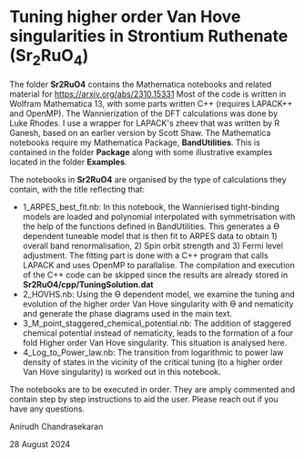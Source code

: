 # Tuning higher order Van Hove singularities in Strontium Ruthenate (Sr<sub>2</sub>RuO<sub>4</sub>)
The folder **Sr2RuO4** contains the Mathematica notebooks and related material for https://arxiv.org/abs/2310.15331
Most of the code is written in Wolfram Mathematica 13, with some parts written C++ (requires LAPACK++ and OpenMP).
The Wannierization of the DFT calculations was done by Luke Rhodes. I use a wrapper for LAPACK's zheev that was written by R Ganesh, based on an earlier version by Scott Shaw. The Mathematica notebooks require my Mathematica Package, **BandUtilities**. This is contained in the folder **Package** along with some illustrative examples located in the folder **Examples**. 

The notebooks in **Sr2RuO4** are organised by the type of calculations they contain, with the title reflecting that:
- 1_ARPES_best_fit.nb: 
In this notebook, the Wannierised tight-binding models are loaded and polynomial interpolated with symmetrisation with the help of the functions defined in BandUtilities. This generates a ϴ dependent tuneable model that is then fit to ARPES data to obtain 1) overall band renormalisation, 2) Spin orbit strength and 3) Fermi level adjustment. The fitting part is done with a C++ program that calls LAPACK and uses OpenMP to parallalise. The compilation and execution of the C++ code can be skipped since the results are already stored in **Sr2RuO4/cpp/TuningSolution.dat**
- 2_HOVHS.nb:
Using the ϴ dependent model, we examine the tuning and evolution of the higher order Van Hove singularity with ϴ and nematicity and generate the phase diagrams used in the main text.
- 3_M_point_staggered_chemical_potential.nb: 
The addition of staggered chemical potential instead of nematicity, leads to the formation of a four fold Higher order Van Hove singularity. This situation is analysed here.
- 4_Log_to_Power_law.nb:
The transition from logarithmic to power law density of states in the vicinity of the critical tuning (to a higher order Van Hove singularity) is worked out in this notebook.

The notebooks are to be executed in order. They are amply commented and contain step by step instructions to aid the user. Please reach out if you have any questions.

Anirudh Chandrasekaran

28 August 2024
